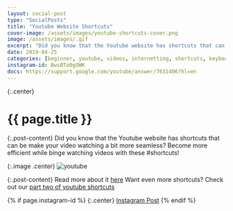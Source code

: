 ```yaml
---
layout: social-post
type: "SocialPosts"
title: "Youtube Website Shortcuts"
cover-image: /assets/images/youtube-shortcuts-cover.png
image: /assets/images/.gif
excerpt: "Did you know that the Youtube website has shortcuts that can be make your video watching a bit more seamless?"
date: 2019-04-25
categories: [beginner, youtube, videos, internetting, shortcuts, keyboard-shortcuts]
instagram-id: BwsBTo0gOWK
docs: https://support.google.com/youtube/answer/7631406?hl=en
---
```

{:.center}
# {{ page.title }}

{:.post-content}
Did you know that the Youtube website has shortcuts that can be make your video watching a bit more seamless?
Become more efficient while binge watching videos with these #shortcuts!

{:.image .center}
![youtube]({{page.cover-image}})

{:.post-content}
Read more about it <a href="{{page.docs}}" target="_blank">here</a>
Want even more shortcuts? Check out our [part two of youtube shortcuts](/social-posts/youtube-shortcuts-part-2/)

{% if page.instagram-id %}
{:.center}
<a class="insta-link" href="https://www.instagram.com/p/{{page.instagram-id}}" target="_blank">Instagram Post</a>
{% endif %}
